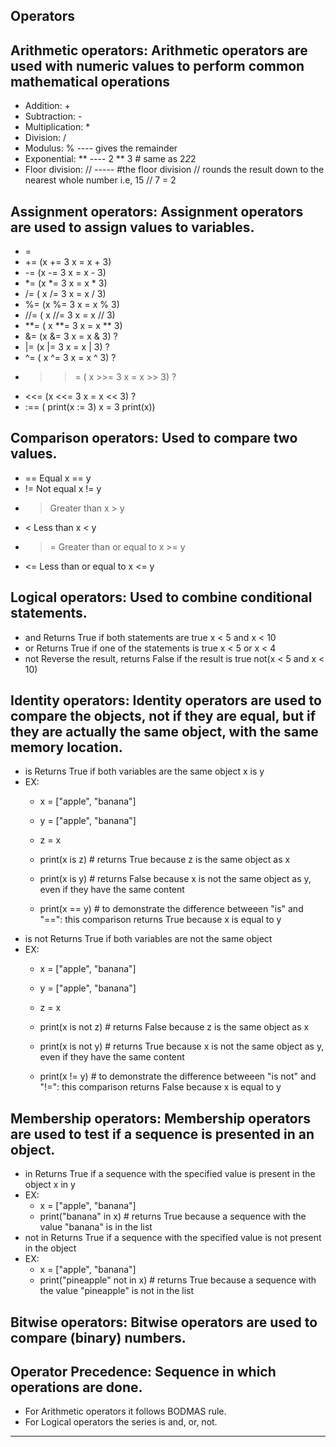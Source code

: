 **Operators**
--

Arithmetic operators: Arithmetic operators are used with numeric values to perform common mathematical operations
--
* Addition:  +
* Subtraction:  -
* Multiplication:  *
* Division:  /
* Modulus:  %  ---- gives the remainder
* Exponential:  **  ---- 2 ** 3 # same as 2*2*2 
* Floor division:  //  ----- #the floor division // rounds the result down to the nearest whole number i.e, 15 // 7 = 2

Assignment operators: Assignment operators are used to assign values to variables.
--
* =
* +=  (x += 3	x = x + 3)
* -=  (x -= 3	x = x - 3)
* *=  (x *= 3	x = x * 3)
* /=  (	x /= 3	x = x / 3)
* %=  (x %= 3	x = x % 3)
* //= (	x //= 3	x = x // 3)
* **= (	x **= 3	x = x ** 3)
* &=  (x &= 3	x = x & 3) ?
* |=  (x |= 3	x = x | 3) ?
* ^=  (	x ^= 3	x = x ^ 3) ?
* >>= (	x >>= 3	x = x >> 3) ?
* <<= (x <<= 3	x = x << 3) ?
* :== (	print(x := 3)	x = 3	print(x))

Comparison operators: Used to compare two values.
--
* ==	Equal	x == y	
* !=	Not equal	x != y	
* >	Greater than	x > y	
* <	Less than	x < y	
* >=	Greater than or equal to	x >= y	
* <=	Less than or equal to	x <= y

Logical operators: Used to combine conditional statements.
--
* and 	Returns True if both statements are true	x < 5 and  x < 10	
* or	Returns True if one of the statements is true	x < 5 or x < 4	
* not	Reverse the result, returns False if the result is true	not(x < 5 and x < 10)

Identity operators: Identity operators are used to compare the objects, not if they are equal, but if they are actually the same object, with the same memory location.
--
* is 	Returns True if both variables are the same object	x is y	
* EX:
	* x = ["apple", "banana"]
	* y = ["apple", "banana"]
	* z = x

	* print(x is z) # returns True because z is the same object as x

	* print(x is y) # returns False because x is not the same object as y, even if they have the same content

	* print(x == y) # to demonstrate the difference betweeen "is" and "==": this comparison returns True because x is equal to y
* is not	Returns True if both variables are not the same object
* EX:
	* x = ["apple", "banana"]
	* y = ["apple", "banana"]
	* z = x

	* print(x is not z) # returns False because z is the same object as x

	* print(x is not y) # returns True because x is not the same object as y, even if they have the same content

	* print(x != y) # to demonstrate the difference betweeen "is not" and "!=": this comparison returns False because x is equal to y

Membership operators: Membership operators are used to test if a sequence is presented in an object.
--
* in 	Returns True if a sequence with the specified value is present in the object	x in y
* EX:
	* x = ["apple", "banana"]
	* print("banana" in x) # returns True because a sequence with the value "banana" is in the list	
* not in	Returns True if a sequence with the specified value is not present in the object
* EX: 
	* x = ["apple", "banana"]
	* print("pineapple" not in x) # returns True because a sequence with the value "pineapple" is not in the list


Bitwise operators: Bitwise operators are used to compare (binary) numbers.
--

Operator Precedence: Sequence in which operations are done.
--
* For Arithmetic operators it follows BODMAS rule.
* For Logical operators the series is and, or, not.
--------------------------------------------------------------
